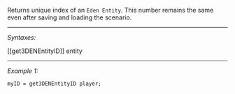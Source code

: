 Returns unique index of an `Eden Entity`. This number remains the same even after saving and loading the scenario.


---
*Syntaxes:*

[[get3DENEntityID]] entity

---
*Example 1:*

```sqf
myID = get3DENEntityID player;
```